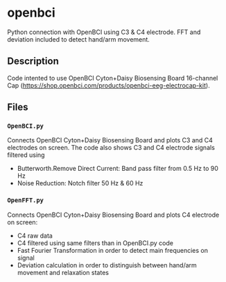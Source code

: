 # openbci
Python connection with OpenBCI using C3 & C4 electrode. FFT and deviation included to detect hand/arm movement.

## Description
Code intented to use OpenBCI Cyton+Daisy Biosensing Board 16-channel Cap (https://shop.openbci.com/products/openbci-eeg-electrocap-kit).

## Files

### `OpenBCI.py`
Connects OpenBCI Cyton+Daisy Biosensing Board and plots C3 and C4 electrodes on screen. The code also shows C3 and C4 electrode signals filtered using
-  Butterworth.Remove Direct Current: Band pass filter from 0.5 Hz to 90 Hz
-  Noise Reduction: Notch filter 50 Hz & 60 Hz

### `OpenFFT.py`
Connects OpenBCI Cyton+Daisy Biosensing Board and plots C4 electrode on screen:
- C4 raw data
- C4 filtered using same filters than in OpenBCI.py code
- Fast Fourier Transformation in order to detect main frequencies on signal
- Deviation calculation in order to distinguish between hand/arm movement and relaxation states
